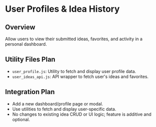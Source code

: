 # User Profiles & Idea History

## Overview
Allow users to view their submitted ideas, favorites, and activity in a personal dashboard.

## Utility Files Plan
- `user_profile.js`: Utility to fetch and display user profile data.
- `user_ideas_api.js`: API wrapper to fetch user's ideas and favorites.

## Integration Plan
- Add a new dashboard/profile page or modal.
- Use utilities to fetch and display user-specific data.
- No changes to existing idea CRUD or UI logic; feature is additive and optional.
